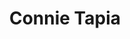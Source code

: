 ---
layout: autor
title: Connie Tapia
posicion: 
generosAutor: 
Narrativa:
paisAutor: Perú
imagenAutor:

---